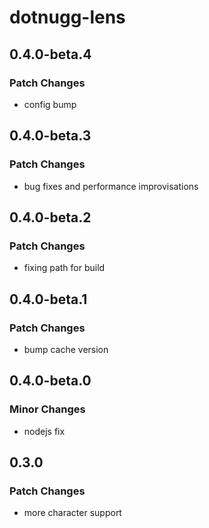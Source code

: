 # dotnugg-lens

## 0.4.0-beta.4

### Patch Changes

-   config bump

## 0.4.0-beta.3

### Patch Changes

-   bug fixes and performance improvisations

## 0.4.0-beta.2

### Patch Changes

-   fixing path for build

## 0.4.0-beta.1

### Patch Changes

-   bump cache version

## 0.4.0-beta.0

### Minor Changes

-   nodejs fix

## 0.3.0

### Patch Changes

-   more character support
